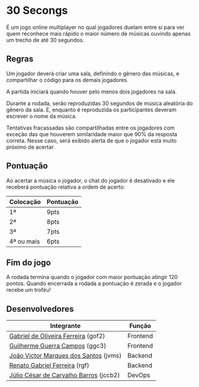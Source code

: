# 30 Secongs

É um jogo online multiplayer no qual jogadores duelam entre si para ver quem reconhece mais rápido o maior número de músicas ouvindo apenas um trecho de até 30 segundos.

## Regras

Um jogador deverá criar uma sala, definindo o gênero das músicas, e compartilhar o código para os demais jogadores.

A partida iniciará quando houver pelo menos dois jogadores na sala.

Durante a rodada, serão reproduzidas 30 segundos de música aleatória do gênero da sala. E, enquanto é reproduzida os participantes deveram escrever o nome da música.

Tentativas fracassadas são compartilhadas entre os jogadores com exceção das que houverem similaridade maior que 90% da resposta correta. Nesse caso, será exibido alerta de que o jogador está muito próximo de acertar.

## Pontuação

Ao acertar a música o jogador, o chat do jogador é desativado e ele receberá pontuação relativa a ordem de acerto:

| Colocação  | Pontuação |
| ---------- | --------- |
| 1ª         | 9pts      |
| 2ª         | 8pts      |
| 3ª         | 7pts      |
| 4ª ou mais | 6pts      |

## Fim do jogo

A rodada termina quando o jogador com maior pontuação atingir 120 pontos. Quando encerrada a rodada a pontuação é zerada e o jogador recebe um troféu!

## Desenvolvedores

| Integrante                                                             | Função   |
| ---------------------------------------------------------------------- | -------- |
| [Gabriel de Oliveira Ferreira](https://github.com/bihellzin) (gof2)    | Frontend |
| [Guilherme Guerra Campos](https://github.com/guilhermeguerrac) (ggc3)  | Frontend |
| [João Victor Marques dos Santos](https://github.com/joaomarkis) (jvms) | Backend  |
| [Renato Gabriel Ferreira](https://github.com/renabouj) (rgf)           | Backend  |
| [Júlio César de Carvalho Barros](https://github.com/kaesarz) (jccb2)   | DevOps   |
